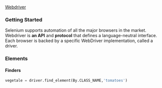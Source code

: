 [Webdriver](https://www.selenium.dev/documentation/webdriver/)
### Getting Started
Selenium supports automation of all the major browsers in the market.
Webdriver is **an API** and **protocol** that defines a language-neutral interface.
Each browser is backed by a specific WebDriver implementation, called a driver.

### Elements
#### Finders
```python
vegetale = driver.find_element(By.CLASS_NAME,'tomatoes')
```